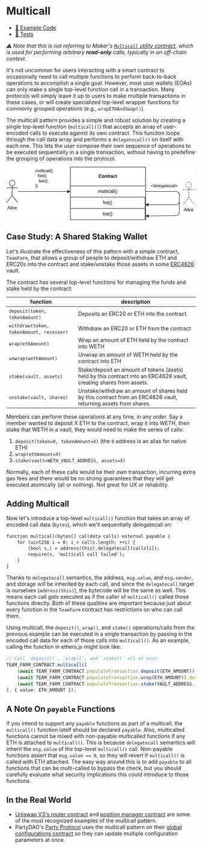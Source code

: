 # Multicall
- [📜 Example Code](./TeamFarm.sol)
- [🐞 Tests](../../test/TeamFarm.t.sol)

*⚠️ Note that this is not referring to Maker's [`Multicall` utility contract](https://github.com/makerdao/multicall), which is used for performing arbitrary **read-only** calls, typically in an off-chain context.*

It's not uncommon for users interacting with a smart contract to occasionally need to call multiple functions to perform back-to-back operations to accomplish a single goal. However, most user wallets (EOAs) can only make a single top-level function call in a transaction. Many protocols will simply leave it up to users to make multiple transactions in these cases, or will create specialized top-level wrapper functions for commonly grouped operations (e.g., `wrapETHAndSwap()`).

The multicall pattern provides a simple and robust solution by creating a single top-level function (`multicall()`) that accepts an array of user-encoded calls to execute against its own contract.  This function loops through the call data array and performs a `delegatecall()` on itself with each one. This lets the user compose their own sequence of operations to be executed sequentially in a single transaction, without having to predefine the grouping of operations into the protocol.

![multicall-diagram](./multicall-flow.png)

## Case Study: A Shared Staking Wallet

Let's illustrate the effectiveness of this pattern with a simple contract, `TeamFarm`, that allows a group of people to deposit/withdraw ETH and ERC20s into the contract and stake/unstake those assets in some [ERC4626](https://ethereum.org/en/developers/docs/standards/tokens/erc-4626/) vault.

The contract has several top-level functions for managing the funds and stake held by the contract:


| function       | description       |
|-------------|---------|
| `deposit(token, tokenAmount)` | Deposits an ERC20 or ETH into the contract. |
| `withdraw(token, tokenAmount, receiver)` | Withdraw an ERC20 or ETH from the contract |
| `wrap(ethAmount)` | Wrap an amount of ETH held by the contract into WETH |
| `unwrap(wethAmount)` | Unwrap an amount of WETH held by the contract into ETH |
| `stake(vault, assets)` | Stake/deposit an amount of tokens (asets) held by this contract into an ERC4626 vault, creating shares from assets. |
| `unstake(vault, shares)` | Unstake/withdraw an amount of shares held by this contract from an ERC4626 vault, returning assets from shares. |

Members can perform these operations at any time, in any order. Say a member wanted to deposit X ETH to the contract, wrap it into WETH, then stake that WETH in a vault, they would need to make the series of calls:

1. `deposit(token=0, tokenAmount=X)` (the `0` address is an alias for native ETH)
2. `wrap(ethAmount=X)`
3. `stake(vault=WETH_VAULT_ADDRESS, assets=X)`

Normally, each of these calls would be their own transaction, incurring extra gas fees and there would be no strong guarantees that they will get executed atomically (all or nothing). Not great for UX or reliability.

## Adding Multicall

Now let's introduce a top-level `multicall()` function that takes an array of encoded call data (`bytes`), which we'll sequentially delegatecall on:

```solidity
function multicall(bytes[] calldata calls) external payable {
    for (uint256 i = 0; i < calls.length; ++i) {
        (bool s,) = address(this).delegatecall(calls[i]);
        require(s, 'multicall call failed');
    }
}
```

Thanks to `delegatecall` semantics, the address, `msg.value`, and `msg.sender`, and storage will be inherited by each call, and since the `delegatecall` target is ourselves (`address(this)`), the bytecode will be the same as well. This means each call gets executed as if the caller of `multicall()` called those functions directly. Both of these qualities are important because just about every function in the `TeamFarm` contract has restrictions on who can call them.

Using multicall, the `deposit()`, `wrap()`, and `stake()` operations/calls from the previous example can be executed in a single transaction by passing in the encoded call data for each of those calls into `multicall()`. As an example, calling the function in ethers.js might look like:

```ts
// Call `deposit()`, `wrap()`, and `stake()` all at once.
TEAM_FARM_CONTRACT.multicall([
    (await TEAM_FARM_CONTRACT.populateTransaction.deposit(ETH_AMOUNT)).data,
    (await TEAM_FARM_CONTRACT.populateTransaction.wrap(ETH_AMOUNT)).data,
    (await TEAM_FARM_CONTRACT.populateTransaction.stake(VAULT_ADDRESS, ETH_AMOUNT)).data,
], { value: ETH_AMOUNT });
```

## A Note On `payable` Functions
If you intend to support any `payable` functions as part of a multicall, the `multicall()` function istelf should be declared `payable`. Also, multicalled functions cannot be mixed with non-payable multicalled functions if any ETH is attached to `multicall()`. This is because `delegatecall` semantics will inherit the `msg.value` of the top-level `multicall()` call. Non-payable functions assert that `msg.value == 0`, so they will revert if `multicall()` is called with ETH attached. The easy way around this is to add `payable` to all functions that can be multi-called to bypass the check, but you should carefully evaluate what security implications this could introduce to those functions.

## In the Real World
- [Uniswap V3's router contract](https://github.com/Uniswap/v3-periphery/blob/main/contracts/SwapRouter.sol#L27) and [position manager contract](https://github.com/Uniswap/v3-periphery/blob/main/contracts/NonfungiblePositionManager.sol#L25) are some of the most recognized examples of the multicall pattern.
- PartyDAO's [Party Protocol](https://github.com/PartyDAO/party-protocol) uses the multicall pattern on their [global configurations contract](https://github.com/PartyDAO/party-protocol/blob/main/contracts/globals/Globals.sol) so they can update multiple configuration parameters at once.
